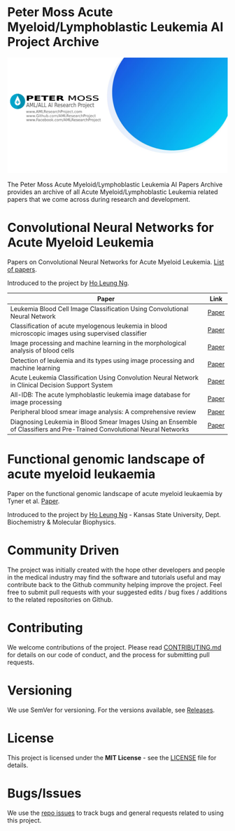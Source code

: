 # Peter Moss Acute Myeloid/Lymphoblastic Leukemia AI Project Archive

![Peter Moss Acute Myeloid/Lymphoblastic Leukemia AI Project Archive](Media/Images/Page-Banner.png)

The Peter Moss Acute Myeloid/Lymphoblastic Leukemia AI Papers Archive provides an archive of all Acute Myeloid/Lymphoblastic Leukemia related papers that we come across during research and development.

# Convolutional Neural Networks for Acute Myeloid Leukemia

Papers on Convolutional Neural Networks for Acute Myeloid Leukemia. [List of papers](https://github.com/AMLResearchProject/AML-Classifiers/blob/master/Papers/CNN-AML-Papers.md "List of papers").

Introduced to the project by [Ho Leung Ng](https://github.com/holeung "Ho Leung Ng").

| Paper                                                                                                                    | Link                                                                                                 |
| ------------------------------------------------------------------------------------------------------------------------ | ---------------------------------------------------------------------------------------------------- |
| Leukemia Blood Cell Image Classification Using Convolutional Neural Network                                              | [Paper](https://www.zotero.org/groups/2241402/acute_myeloid_leukemia/items/itemKey/9PAG39NJ "Paper") |
| Classification of acute myelogenous leukemia in blood microscopic images using supervised classifier                     | [Paper](https://www.zotero.org/groups/2241402/acute_myeloid_leukemia/items/itemKey/9XX3M296 "Paper") |
| Image processing and machine learning in the morphological analysis of blood cells                                       | [Paper](https://www.zotero.org/groups/2241402/acute_myeloid_leukemia/items/itemKey/D9GAQJBC "Paper") |
| Detection of leukemia and its types using image processing and machine learning                                          | [Paper](https://www.zotero.org/groups/2241402/acute_myeloid_leukemia/items/itemKey/KPE7L22C "Paper") |
| Acute Leukemia Classification Using Convolution Neural Network in Clinical Decision Support System                       | [Paper](https://www.zotero.org/groups/2241402/acute_myeloid_leukemia/items/itemKey/LRXMVLNR "Paper") |
| All-IDB: The acute lymphoblastic leukemia image database for image processing                                            | [Paper](https://www.zotero.org/groups/2241402/acute_myeloid_leukemia/items/itemKey/3IKQRUG2 "Paper") |
| Peripheral blood smear image analysis: A comprehensive review                                                            | [Paper](https://www.zotero.org/groups/2241402/acute_myeloid_leukemia/items/itemKey/PIXSIA2K "Paper") |
| Diagnosing Leukemia in Blood Smear Images Using an Ensemble of Classifiers and Pre-Trained Convolutional Neural Networks | [Paper](https://www.zotero.org/groups/2241402/acute_myeloid_leukemia/items/itemKey/35IIRLBU "Paper") |

# Functional genomic landscape of acute myeloid leukaemia

Paper on the functional genomic landscape of acute myeloid leukaemia by Tyner et al. [Paper](https://github.com/AMLResearchProject/AML-Classifiers/blob/master/Papers/CNN-AML-Papers.md "Paper").

Introduced to the project by [Ho Leung Ng](https://github.com/orgs/AMLResearchProject/people/holeung "Ho  Leung Ng") - Kansas State University, Dept. Biochemistry & Molecular Biophysics.

# Community Driven

The project was initially created with the hope other developers and people in the medical industry may find the software and tutorials useful and may contribute back to the Github community helping improve the project. Feel free to submit pull requests with your suggested edits / bug fixes / additions to the related repositories on Github.

# Contributing

We welcome contributions of the project. Please read [CONTRIBUTING.md](https://github.com/AMLResearchProject/AML-ALL-Research-Archive/blob/master/CONTRIBUTING.md "CONTRIBUTING.md") for details on our code of conduct, and the process for submitting pull requests.

# Versioning

We use SemVer for versioning. For the versions available, see [Releases](https://github.com/AMLResearchProject/AML-ALL-Research-Archive/releases "Releases").

# License

This project is licensed under the **MIT License** - see the [LICENSE](https://github.com/AMLResearchProject/AML-ALL-Research-Archive/blob/master/LICENSE "LICENSE") file for details.

# Bugs/Issues

We use the [repo issues](https://github.com/AMLResearchProject/AML-ALL-Research-Archive/issues "repo issues") to track bugs and general requests related to using this project.
